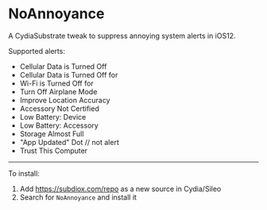 NoAnnoyance
============

A CydiaSubstrate tweak to suppress annoying system alerts in iOS12.

Supported alerts:

- Cellular Data is Turned Off
- Cellular Data is Turned Off for <AppName>
- Wi-Fi is Turned Off for <AppName>
- Turn Off Airplane Mode
- Improve Location Accuracy
- Accessory Not Certified
- Low Battery: Device
- Low Battery: Accessory
- Storage Almost Full
- "App Updated" Dot // not alert
- Trust This Computer

---

To install:

1. Add https://subdiox.com/repo as a new source in Cydia/Sileo
2. Search for `NoAnnoyance` and install it

